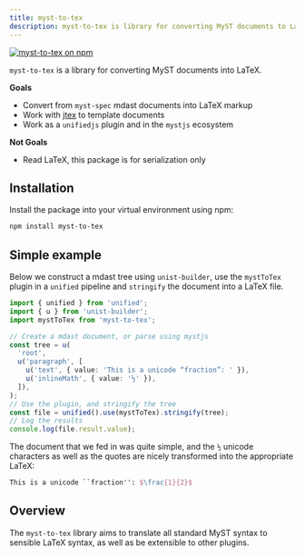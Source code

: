 ```yaml
---
title: myst-to-tex
description: myst-to-tex is library for converting MyST documents to LaTeX.
---
```


[![myst-to-tex on npm](https://img.shields.io/npm/v/myst-to-tex.svg)](https://www.npmjs.com/package/myst-to-tex)

`myst-to-tex` is a library for converting MyST documents into LaTeX.

**Goals**

- Convert from `myst-spec` mdast documents into LaTeX markup
- Work with [jtex](../../jtex/docs/index.md) to template documents
- Work as a `unifiedjs` plugin and in the `mystjs` ecosystem

**Not Goals**

- Read LaTeX, this package is for serialization only

## Installation

Install the package into your virtual environment using npm:

```bash
npm install myst-to-tex
```

## Simple example

Below we construct a mdast tree using `unist-builder`, use the `mystToTex`
plugin in a `unified` pipeline and `stringify` the document into a LaTeX file.

```typescript
import { unified } from 'unified';
import { u } from 'unist-builder';
import mystToTex from 'myst-to-tex';

// Create a mdast document, or parse using mystjs
const tree = u(
  'root',
  u('paragraph', [
    u('text', { value: 'This is a unicode “fraction”: ' }),
    u('inlineMath', { value: '½' }),
  ]),
);
// Use the plugin, and stringify the tree
const file = unified().use(mystToTex).stringify(tree);
// Log the results
console.log(file.result.value);
```

The document that we fed in was quite simple, and the `½` unicode characters as well as the quotes are nicely transformed into the appropriate LaTeX:

```latex
This is a unicode ``fraction'': $\frac{1}{2}$
```

## Overview

The `myst-to-tex` library aims to translate all standard MyST syntax to sensible LaTeX syntax, as well as be extensible to other plugins.
